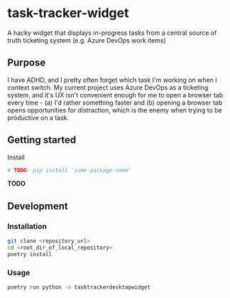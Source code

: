 # task-tracker-widget
A hacky widget that displays in-progress tasks from a central source of truth ticketing system (e.g. Azure DevOps work items)

## Purpose

I have ADHD, and I pretty often forget which task I'm working on when I context switch. My current project uses Azure DevOps as a ticketing system, and it's UX isn't convenient enough for me to open a browser tab every time - (a) I'd rather something faster and (b) opening a browser tab opens opportunities for distraction, which is the enemy when trying to be productive on a task.

## Getting started

Install

```bash
# TODO: pip install 'some-package-name'
```

<!-- TODO: write getting started -->
**TODO**

## Development

### Installation

```bash
git clone <repository_url>
cd <root_dir_of_local_repository>
poetry install
```

### Usage

```bash
poetry run python -m tasktrackerdesktopwidget
```
